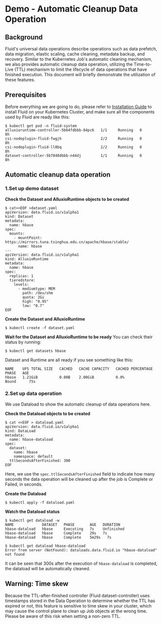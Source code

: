 # Demo - Automatic Cleanup Data Operation

## Background

Fluid's universal data operations describe operations such as data prefetch, data migration, elastic scaling, cache cleaning, metadata backup, and recovery.
Similar to the Kubernetes Job's automatic cleaning mechanism, we also provides automatic cleanup data operation, utilizing the Time-to-Live (TTL) mechanism to limit the lifecycle of data operations that have finished execution. This document will briefly demonstrate the utilization of these features.


## Prerequisites
Before everything we are going to do, please refer to [Installation Guide](../userguide/install.md) to install Fluid on your Kubernetes Cluster, and make sure all the components used by Fluid are ready like this:
```shell
$ kubectl get pod -n fluid-system
alluxioruntime-controller-5b64fdbbb-84pc6   1/1     Running   0          8h
csi-nodeplugin-fluid-fwgjh                  2/2     Running   0          8h
csi-nodeplugin-fluid-ll8bq                  2/2     Running   0          8h
dataset-controller-5b7848dbbb-n44dj         1/1     Running   0          8h
```

## Automatic cleanup data operation

### 1.Set up demo dataset

**Check the Dataset and AlluxioRuntime objects to be created**

```shell
$ cat<<EOF >dataset.yaml
apiVersion: data.fluid.io/v1alpha1
kind: Dataset
metadata:
  name: hbase
spec:
  mounts:
    - mountPoint: https://mirrors.tuna.tsinghua.edu.cn/apache/hbase/stable/
      name: hbase
---
apiVersion: data.fluid.io/v1alpha1
kind: AlluxioRuntime
metadata:
  name: hbase
spec:
  replicas: 1
  tieredstore:
    levels:
      - mediumtype: MEM
        path: /dev/shm
        quota: 2Gi
        high: "0.95"
        low: "0.7"
EOF
```
**Create the Dataset and AlluxioRuntime**

```shell
$ kubectl create -f dataset.yaml
```

**Wait for the Dataset and AlluxioRuntime to be ready**
You can check their status by running:
```shell
$ kubectl get datasets hbase
```

Dataset and Runtime are all ready if you see something like this:
```shell
NAME    UFS TOTAL SIZE   CACHED   CACHE CAPACITY   CACHED PERCENTAGE   PHASE   AGE
hbase   1.21GiB          0.00B    2.00GiB          0.0%                Bound      75s
```

### 2.Set up data operation
We use Dataload to show the automatic cleanup of data operations here.

**Check the Dataload objects to be created**

```shell
$ cat <<EOF > dataload.yaml
apiVersion: data.fluid.io/v1alpha1
kind: DataLoad
metadata:
  name: hbase-dataload
spec:
  dataset:
    name: hbase
    namespace: default
  ttlSecondsAfterFinished: 300
EOF
```

Here, we use the `spec.ttlSecondsAfterFinished` field to indicate how many seconds the data operation will be cleaned up after the job is Complete or Failed, in seconds.

**Create the Dataload**
```shell
$ kubectl apply -f dataload.yaml
```

**Watch the Dataload status**

```shell
$ kubectl get dataload -w 
NAME             DATASET   PHASE       AGE   DURATION
hbase-dataload   hbase     Executing   7s    Unfinished
hbase-dataload   hbase     Complete    29s   7s
hbase-dataload   hbase     Complete    5m29s   7s

$ kubectl get dataload hbase-dataload
Error from server (NotFound): dataloads.data.fluid.io "hbase-dataload" not found
```

It can be seen that 300s after the execution of `hbase-dataload` is completed, the dataload will be automatically cleaned.


## Warning: Time skew
Because the TTL-after-finished controller (Fluid dataset-controller) uses timestamps stored in the Data Operation to determine whether the TTL has expired or not, this feature is sensitive to time skew in your cluster, which may cause the control plane to clean up Job objects at the wrong time. Please be aware of this risk when setting a non-zero TTL.